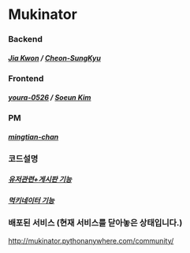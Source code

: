 # Mukinator

### Backend
##### [Jia Kwon](https://github.com/jia5232) / [Cheon-SungKyu](https://github.com/mumat0103)

### Frontend
##### [youra-0526](https://github.com/youra-0526) / [Soeun Kim](https://github.com/silver0108)

### PM
##### [mingtian-chan](https://github.com/mingtian-chan)

### 코드설명
##### [유저관련+게시판 기능](https://star-peanuts.tistory.com/43)
##### [먹키네이터 기능](https://star-peanuts.tistory.com/44)

### 배포된 서비스 (현재 서비스를 닫아놓은 상태입니다.)
http://mukinator.pythonanywhere.com/community/

